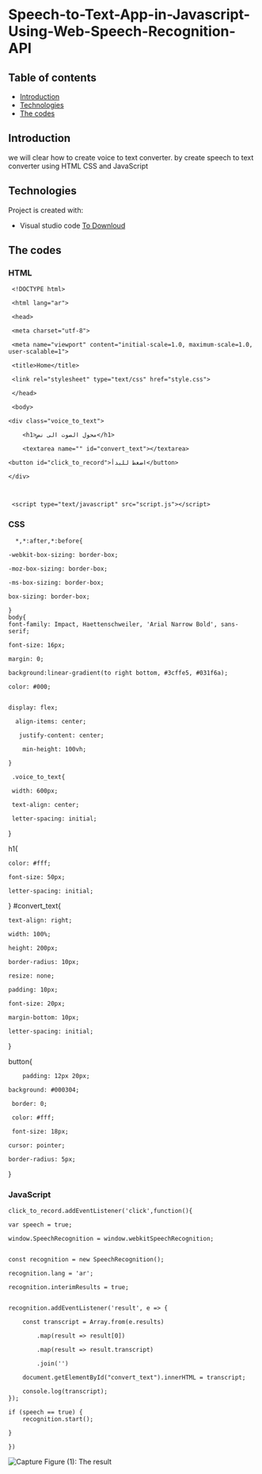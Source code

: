 # Speech-to-Text-App-in-Javascript-Using-Web-Speech-Recognition-API



## Table of contents
* [Introduction](#Introduction)
* [Technologies](#technologies)
* [The codes](#the-codes)




## Introduction

 we will clear how to create voice to text converter. by create speech to text converter using HTML CSS and JavaScript


## Technologies
Project is created with:
* Visual studio code  [To Downloud](https://code.visualstudio.com/)
	
## The codes

### HTML

     <!DOCTYPE html>

     <html lang="ar">

     <head>

     <meta charset="utf-8">

     <meta name="viewport" content="initial-scale=1.0, maximum-scale=1.0, user-scalable=1">

     <title>Home</title>

     <link rel="stylesheet" type="text/css" href="style.css">

     </head>

     <body>

	<div class="voice_to_text"> 
	
		<h1>محول الصوت الى نص</h1>
		
        <textarea name="" id="convert_text"></textarea>
	
    <button id="click_to_record">اضغط للبدأ</button>
    
    </div>



     <script type="text/javascript" src="script.js"></script>

   </body>

   </html>


   
    
### CSS

      *,*:after,*:before{

	-webkit-box-sizing: border-box;
	
	-moz-box-sizing: border-box;
	
	-ms-box-sizing: border-box;
	
	box-sizing: border-box;
	
    }
    body{
	font-family: Impact, Haettenschweiler, 'Arial Narrow Bold', sans-serif;
	
	font-size: 16px;
	
	margin: 0;
	
	background:linear-gradient(to right bottom, #3cffe5, #031f6a);
	
	color: #000;
	
	
	display: flex;

      align-items: center;
  
       justify-content: center;
  
        min-height: 100vh;
  
    }

     .voice_to_text{

     width: 600px;
  
     text-align: center;
  
     letter-spacing: initial;
  
   }

   h1{

	color: #fff;
	
	font-size: 50px;
	
    letter-spacing: initial;
    
  }
   #convert_text{

    text-align: right;  
  
    width: 100%;
  
    height: 200px;
  
    border-radius: 10px;
  
    resize: none;
  
    padding: 10px;
  
    font-size: 20px;
  
    margin-bottom: 10px;
  
    letter-spacing: initial;
  
   }

   button{

     	padding: 12px 20px;
    	
    background: #000304;
  
     border: 0;
  
     color: #fff;
  
     font-size: 18px;
  
    cursor: pointer;
  
    border-radius: 5px;
  
   }


  

### JavaScript

    click_to_record.addEventListener('click',function(){
    
    var speech = true;
    
    window.SpeechRecognition = window.webkitSpeechRecognition;
    

    const recognition = new SpeechRecognition();
    
    recognition.lang = 'ar';
    
    recognition.interimResults = true;
    

    recognition.addEventListener('result', e => {
    
        const transcript = Array.from(e.results)
	
            .map(result => result[0])
	    
            .map(result => result.transcript)
	    
            .join('')

        document.getElementById("convert_text").innerHTML = transcript;
	
        console.log(transcript);
    });
    
    if (speech == true) {
        recognition.start();
    
    }
    
    })

![Capture](https://user-images.githubusercontent.com/64277741/180607258-9e2c643d-a29e-48a7-b0a1-475ab01ad6b9.PNG)
Figure (1): The result 
